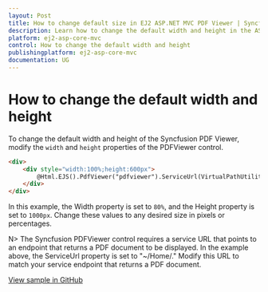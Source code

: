 ```yaml
---
layout: Post
title: How to change default size in EJ2 ASP.NET MVC PDF Viewer | Syncfusion
description: Learn how to change the default width and height in the ASP.NET MVC PDF Viewer component of Syncfusion Essential JS 2 and more.
platform: ej2-asp-core-mvc
control: How to change the default width and height
publishingplatform: ej2-asp-core-mvc
documentation: UG
---
```


# How to change the default width and height

To change the default width and height of the Syncfusion PDF Viewer, modify the `width` and `height` properties of the PDFViewer control.

```html
<div>
    <div style="width:100%;height:600px">
        @Html.EJS().PdfViewer("pdfviewer").ServiceUrl(VirtualPathUtility.ToAbsolute("~/Home/")).DocumentPath("PDF_Succinctly.pdf").Height("1000px").Width("80%").Render()
    </div>
</div>
```
In this example, the Width property is set to `80%`, and the Height property is set to `1000px`. Change these values to any desired size in pixels or percentages.

N> The Syncfusion PDFViewer control requires a service URL that points to an endpoint that returns a PDF document to be displayed. In the example above, the ServiceUrl property is set to "~/Home/." Modify this URL to match your service endpoint that returns a PDF document.

[View sample in GitHub](https://github.com/SyncfusionExamples/mvc-pdf-viewer-examples/tree/EJ2-69063-defaultWidthHeight/How%20to/Change%20Default%20Height%20and%20Width)